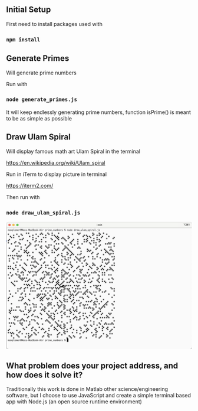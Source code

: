 ## Initial Setup

First need to install packages used with

### `npm install`


## Generate Primes

Will generate prime numbers

Run with

### `node generate_primes.js`

It will keep endlessly generating prime numbers, function isPrime() is meant to be as simple as possible


## Draw Ulam Spiral

Will display famous math art Ulam Spiral in the terminal

https://en.wikipedia.org/wiki/Ulam_spiral

Run in iTerm to display picture in terminal

https://iterm2.com/

Then run with

### `node draw_ulam_spiral.js`

![title](ulam_spiral.png)


## What problem does your project address, and how does it solve it?

Traditionally this work is done in Matlab other science/engineering software, but I choose to use JavaScript and create a simple terminal based app with Node.js (an open source runtime environment)
